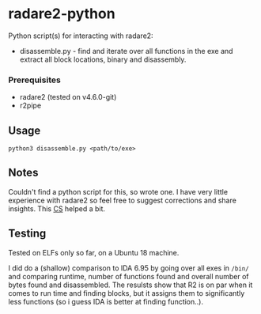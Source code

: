 # radare2-python
Python script(s) for interacting with radare2:
- disassemble.py - find and iterate over all functions in the exe and extract all block locations, binary and disassembly.

### Prerequisites
- radare2 (tested on v4.6.0-git)
- r2pipe

## Usage
`python3 disassemble.py <path/to/exe>`

## Notes
Couldn't find a python script for this, so wrote one. I have very little experience with radare2 so feel free to suggest corrections and share insights. This [CS](https://scoding.de/uploads/r2_cs.pdf) helped a bit.

## Testing

Tested on ELFs only so far, on a Ubuntu 18 machine.

I did do a (shallow) comparison to IDA 6.95 by going over all exes in `/bin/` and comparing runtime, number of functions found and overall number of bytes found and disassembled. The resulsts show that R2 is on par when it comes to run time and finding blocks, but it assigns them to significantly less functions (so i guess IDA is better at finding function..).





